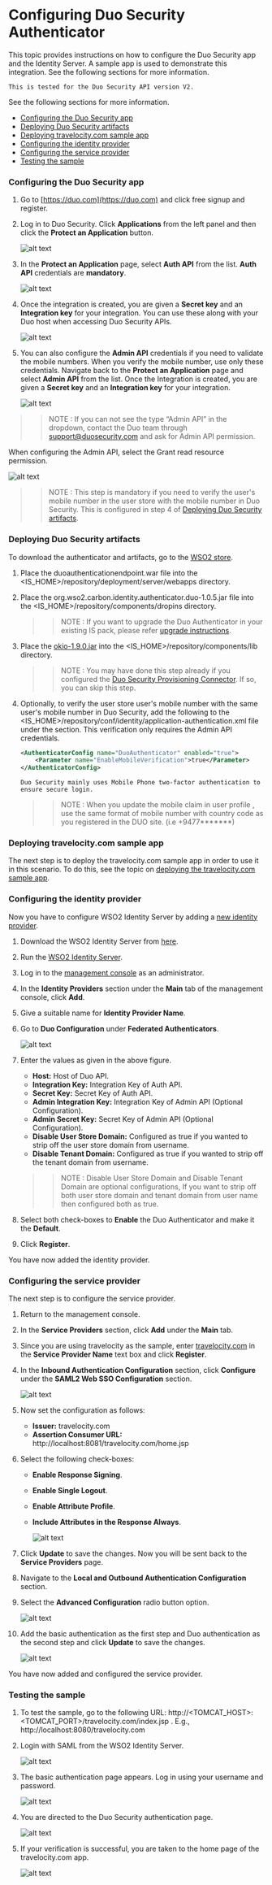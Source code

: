# Configuring Duo Security Authenticator

This topic provides instructions on how to configure the Duo Security app and the Identity Server. A sample app is used to demonstrate this integration. See the following sections for more information.
 ````
This is tested for the Duo Security API version V2.
 ````
 See the following sections for more information.

* [Configuring the Duo Security app](#configuring-the-duo-security-app)
* [Deploying Duo Security artifacts](#deploying-duo-security-artifacts)
* [Deploying travelocity.com sample app](#deploying-travelocitycom-sample-app)
* [Configuring the identity provider](#configuring-the-identity-provider)
* [Configuring the service provider](#configuring-the-service-provider)
* [Testing the sample](#testing-the-sample)

### Configuring the Duo Security app
1. Go to [https://duo.com](https://duo.com) and click free signup and register.
2. Log in to Duo Security. Click **Applications** from the left panel and then click the **Protect an Application** button.

    ![alt text](images/duodoc3.png)
3. In the **Protect an Application**  page, select **Auth API** from the list. **Auth API** credentials are **mandatory**.

    ![alt text](images/duodoc4.png)
4. Once the integration is created, you are given a **Secret key** and an **Integration key** for your integration. You can use these along with your Duo host when accessing Duo Security APIs.

    ![alt text](images/auth.png)
5.  You can also configure the **Admin API** credentials if you need to validate the mobile numbers. When you verify the mobile number, use only these credentials. Navigate back to the **Protect an Application**  page and select  **Admin API**  from the list.  Once the Integration is created, you are given a **Secret key** and an **Integration key** for your integration.

    ![alt text](images/duodoc5.png)
 >> NOTE : If you can not see the type “Admin API” in the dropdown, contact the Duo team through support@duosecurity.com and ask for Admin API permission.

 When configuring the Admin API, select the Grant read resource permission.

 ![alt text](images/duodoc5.png)

 >> NOTE : This step is mandatory if you need to verify the user's mobile number in the user store with the mobile number in Duo Security. This is configured in step 4 of [Deploying Duo Security artifacts](#deploying-duo-security-artifacts).

### Deploying Duo Security artifacts
To download the authenticator and artifacts, go to the [WSO2 store](https://store.wso2.com/store/assets/isconnector/list?q=%22_default%22%3A%22duo%22).

 1. Place the duoauthenticationendpoint.war file into the <IS_HOME>/repository/deployment/server/webapps directory.
     
 2. Place the org.wso2.carbon.identity.authenticator.duo-1.0.5.jar file into the <IS_HOME>/repository/components/dropins directory.
    >> NOTE : If you want to upgrade the Duo Authenticator in your existing IS pack, please refer [upgrade instructions](https://docs.wso2.com/display/ISCONNECTORS/Upgrading+an+Authenticator).

 3. Place the [okio-1.9.0.jar](https://github.com/square/okio/tree/okio-parent-1.9.0#download) into the <IS_HOME>/repository/components/lib directory.

    >> NOTE : You may have done this step already if you configured the [Duo Security Provisioning Connector](https://docs.wso2.com/display/ISCONNECTORS/Configuring+Duo+Security+Provisioning+Connector). If so, you can skip this step.

4. Optionally, to verify the user store user's mobile number with the same user's mobile number in Duo Security, add the following to the   <IS_HOME>/repository/conf/identity/application-authentication.xml file under the <AuthenticatorConfigs> section. This verification only requires the Admin API credentials.
    ```xml
   <AuthenticatorConfig name="DuoAuthenticator" enabled="true">
        <Parameter name="EnableMobileVerification">true</Parameter>
   </AuthenticatorConfig>
    ````
    ```
    Duo Security mainly uses Mobile Phone two-factor authentication to ensure secure login.
    ```
   >> NOTE : When you update the mobile claim in user profile , use the same format of mobile number with country code as you registered in the DUO site. (i.e +9477*******)

### Deploying travelocity.com sample app
    
   The next step is to deploy the travelocity.com sample app in order to use it in this scenario.
   To do this, see the topic on [deploying the travelocity.com sample app](https://docs.wso2.com/display/ISCONNECTORS/Deploying+the+Sample+App).

### Configuring the identity provider
Now you have to configure WSO2 Identity Server by adding a [new identity provider](https://docs.wso2.com/display/IS530/Adding+and+Configuring+an+Identity+Provider).
 1. Download the WSO2 Identity Server from [here](https://wso2.com/identity-and-access-management).
 2. Run the [WSO2 Identity Server](https://docs.wso2.com/display/IS530/Running+the+Product).
 3. Log in to the [management console](https://docs.wso2.com/display/IS530/Getting+Started+with+the+Management+Console) as an administrator.
 4. In the **Identity Providers** section under the **Main** tab of the management console, click **Add**.
 5. Give a suitable name for **Identity Provider Name**.
 6. Go to **Duo Configuration** under **Federated Authenticators**.

    ![alt text](images/duoIdentity.png)
 7. Enter the values as given in the above figure.
    * **Host:** Host of Duo API.
    * **Integration Key:** Integration Key of Auth API.
    * **Secret Key:**  Secret Key of Auth API.
    * **Admin Integration Key:** Integration Key of Admin API (Optional Configuration).
    * **Admin Secret Key:** Secret Key of Admin API (Optional Configuration).
    * **Disable User Store Domain:** Configured as true if you wanted to strip off the user store domain from username.
    * **Disable Tenant Domain:** Configured as true if you wanted to strip off the tenant domain from username.
    >> NOTE :  Disable User Store Domain and Disable Tenant Domain are optional configurations, If you want to strip off both user store domain and tenant domain from user name then configured both as true.
 8. Select both check-boxes to **Enable** the Duo Authenticator and make it the **Default**.
 9. Click **Register**.

You have now added the identity provider.

### Configuring the service provider
The next step is to configure the service provider.
 1. Return to the management console.
 2. In the **Service Providers** section, click **Add** under the **Main** tab.
 3. Since you are using travelocity as the sample, enter [travelocity.com](https://www.travelocity.com/) in the **Service Provider Name** text box and click **Register**.
 4. In the **Inbound Authentication Configuration** section, click **Configure** under the **SAML2 Web SSO Configuration** section.

    ![alt text](images/samlWebSSOConfiguration.png)
 5. Now set the configuration as follows:
    * **Issuer:** travelocity.com
    * **Assertion Consumer URL:**  http://localhost:8081/travelocity.com/home.jsp
 6. Select the following check-boxes:
    * **Enable Response Signing**.
    * **Enable Single Logout**.
    * **Enable Attribute Profile**.
    * **Include Attributes in the Response Always**.

        ![alt text](images/serviceProvider.png)
 7. Click **Update** to save the changes. Now you will be sent back to the **Service Providers** page.
 8. Navigate to the **Local and Outbound Authentication Configuration** section.
 9. Select the **Advanced Configuration** radio button option.

    ![alt text](images/duo2.png)
 10. Add the basic authentication as the first step and Duo authentication as the second step and click **Update** to save the changes.

     ![alt text](images/duo3.png)

You have now added and configured the service provider.

### Testing the sample
 
 1. To test the sample, go to the following URL: http://<TOMCAT_HOST>:<TOMCAT_PORT>/travelocity.com/index.jsp . E.g., http://localhost:8080/travelocity.com
 2. Login with SAML from the WSO2 Identity Server.

    ![alt text](images/travelocity.png)
 3. The basic authentication page appears. Log in using your username and password.

    ![alt text](images/duobasic.png)
 4. You are directed to the Duo Security authentication page.

    ![alt text](images/duo5.png)
 5. If your verification is successful, you are taken to the home page of the travelocity.com app.

    ![alt text](images/result.png)